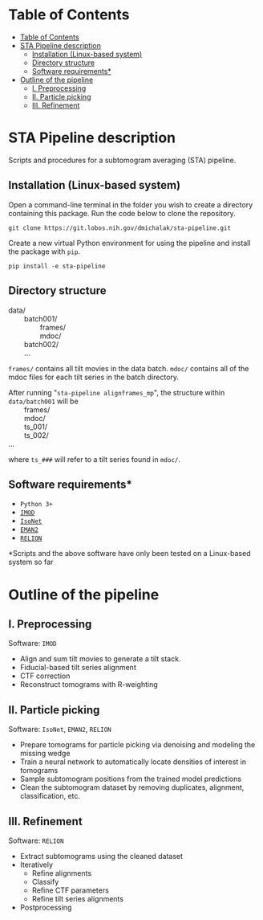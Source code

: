 # Table of Contents

- [Table of Contents](#table-of-contents)
- [STA Pipeline description](#sta-pipeline-description)
  - [Installation (Linux-based system)](#installation-linux-based-system)
  - [Directory structure](#directory-structure)
  - [Software requirements\*](#software-requirements)
- [Outline of the pipeline](#outline-of-the-pipeline)
  - [I. Preprocessing](#i-preprocessing)
  - [II. Particle picking](#ii-particle-picking)
  - [III. Refinement](#iii-refinement)

 
# STA Pipeline description

Scripts and procedures for a subtomogram averaging (STA) pipeline.

## Installation (Linux-based system)

Open a command-line terminal in the folder you wish to create a directory containing this package. Run the code below to clone the repository. 

`git clone https://git.lobos.nih.gov/dmichalak/sta-pipeline.git`

 Create a new virtual Python environment for using the pipeline and install the package with ``pip``.

`pip install -e sta-pipeline`

## Directory structure

data/\
&nbsp;&nbsp;&nbsp;&nbsp;&nbsp;&nbsp;&nbsp;&nbsp;batch001/\
&nbsp;&nbsp;&nbsp;&nbsp;&nbsp;&nbsp;&nbsp;&nbsp;&nbsp;&nbsp;&nbsp;&nbsp;&nbsp;&nbsp;&nbsp;&nbsp;frames/\
&nbsp;&nbsp;&nbsp;&nbsp;&nbsp;&nbsp;&nbsp;&nbsp;&nbsp;&nbsp;&nbsp;&nbsp;&nbsp;&nbsp;&nbsp;&nbsp;mdoc/\
&nbsp;&nbsp;&nbsp;&nbsp;&nbsp;&nbsp;&nbsp;&nbsp;batch002/\
&nbsp;&nbsp;&nbsp;&nbsp;&nbsp;&nbsp;&nbsp;&nbsp;...

``frames/`` contains all tilt movies in the data batch.
``mdoc/`` contains all of the mdoc files for each tilt series in the batch directory.

After running "``sta-pipeline alignframes_mp``", the structure within ``data/batch001`` will be\
&nbsp;&nbsp;&nbsp;&nbsp;&nbsp;&nbsp;&nbsp;&nbsp;frames/\
&nbsp;&nbsp;&nbsp;&nbsp;&nbsp;&nbsp;&nbsp;&nbsp;mdoc/\
&nbsp;&nbsp;&nbsp;&nbsp;&nbsp;&nbsp;&nbsp;&nbsp;ts_001/\
&nbsp;&nbsp;&nbsp;&nbsp;&nbsp;&nbsp;&nbsp;&nbsp;ts_002/\
    ...

where ``ts_###`` will refer to a tilt series found in ``mdoc/``.

## Software requirements*

- ``Python 3+``
- [``IMOD``](https://bio3d.colorado.edu/imod/)
- [``IsoNet``](https://github.com/IsoNet-cryoET/IsoNet)
- [``EMAN2``](https://blake.bcm.edu/emanwiki/EMAN2)
- [``RELION``](https://relion.readthedocs.io/en/release-4.0/)

*Scripts and the above software have only been tested on a Linux-based system so far
# Outline of the pipeline


## I. Preprocessing

Software: ``IMOD``

- Align and sum tilt movies to generate a tilt stack.
- Fiducial-based tilt series alignment
- CTF correction
- Reconstruct tomograms with R-weighting

## II. Particle picking

Software: ``IsoNet``, ``EMAN2``, ``RELION`` 

- Prepare tomograms for particle picking via denoising and modeling the missing wedge
- Train a neural network to automatically locate densities of interest in tomograms
- Sample subtomogram positions from the trained model predictions
- Clean the subtomogram dataset by removing duplicates, alignment, classification, etc.

## III. Refinement

Software: ``RELION``

- Extract subtomograms using the cleaned dataset
- Iteratively
    - Refine alignments
    - Classify
    - Refine CTF parameters
    - Refine tilt series alignments
- Postprocessing